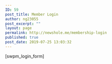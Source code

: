 ```yaml
---
ID: 59
post_title: Member Login
author: ng23055
post_excerpt: ""
layout: page
permalink: http://newshole.me/membership-login
published: true
post_date: 2019-07-25 13:03:32
---
```

[swpm_login_form]